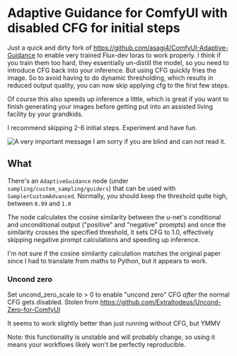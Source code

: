 # Adaptive Guidance for ComfyUI with disabled CFG for initial steps


Just a quick and dirty fork of https://github.com/asagi4/ComfyUI-Adaptive-Guidance to enable very trained Flux-dev loras to work properly. I think if you train them too hard, they essentially un-distill the model, so you need to introduce CFG back into your inference. But using CFG quickly fries the image. So to avoid having to do dynamic thresholding, which results in reduced output quality, you can now skip applying cfg to the first few steps.

Of course this also speeds up inference a little, which is great if you want to finish generating your images before getting put into an assisted living facility by your grandkids.

I recommend skipping 2-6 initial steps. Experiment and have fun.

![A very important message I am sorry if you are blind and can not read it.](https://i.redd.it/9iuntj1goca91.jpg)

## What

There's an `AdaptiveGuidance` node (under `sampling/custom_sampling/guiders`) that can be used with `SamplerCustomAdvanced`. Normally, you should keep the threshold quite high, between `0.99` and `1.0`

The node calculates the cosine similarity between the u-net's conditional and unconditional output ("positive" and "negative" prompts) and once the similarity crosses the specified threshold, it sets CFG to 1.0, effectively skipping negative prompt calculations and speeding up inference.

I'm not sure if the cosine similarity calculation matches the original paper since I had to translate from maths to Python, but it appears to work.

### Uncond zero

Set uncond_zero_scale to > 0 to enable "uncond zero" CFG *after* the normal CFG gets disabled. Stolen from https://github.com/Extraltodeus/Uncond-Zero-for-ComfyUI

It seems to work slightly better than just running without CFG, but YMMV

Note: this functionality is unstable and will probably change, so using it means your workflows likely won't be perfectly reproducible.
